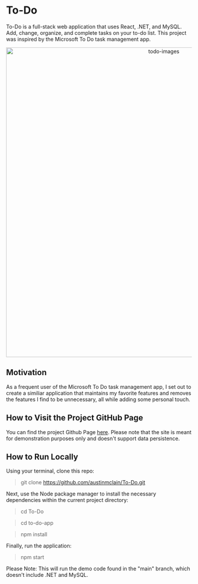 # To-Do
To-Do is a full-stack web application that uses React, .NET, and MySQL. Add, change, organize, and complete tasks on your to-do list. This project was inspired by the Microsoft To Do task management app.

<p align="center">
<img width="840" alt="todo-images" src="https://user-images.githubusercontent.com/93621884/184045711-65a17943-7a0d-4fa9-b0db-ee76397f2a39.png">
</p>

## Motivation
As a frequent user of the Microsoft To Do task management app, I set out to create a similiar application that maintains my favorite features and removes the features I find to be unnecessary, all while adding some personal touch.

## How to Visit the Project GitHub Page
You can find the project Github Page [here](https://austinmclain.github.io/To-Do/). Please note that the site is meant for demonstration purposes only and doesn't support data persistence.

## How to Run Locally
Using your terminal, clone this repo:
> git clone https://github.com/austinmclain/To-Do.git

Next, use the Node package manager to install the necessary dependencies within the current project directory:
> cd To-Do

> cd to-do-app

> npm install

Finally, run the application:
> npm start

Please Note: This will run the demo code found in the "main" branch, which doesn't include .NET and MySQL.
